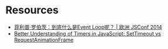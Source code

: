 # Resources
- [菲利普·罗伯茨：到底什么是Event Loop呢？ | 欧洲 JSConf 2014](https://www.youtube.com/watch?v=8aGhZQkoFbQ)
- [Better Understanding of Timers in JavaScript: SetTimeout vs RequestAnimationFrame](https://medium.com/javascript-in-plain-english/better-understanding-of-timers-in-javascript-settimeout-vs-requestanimationframe-bf7f99b9ff9b#:~:text=setTimeout%20%E2%80%94%20a%20function%20that%20calls,an%20expression%20at%20specifed%20intervals.&text=requestAnimationFrame%20%E2%80%94%20a%20function%20working%20like,which%20is%20improved%20by%20Mozilla.)